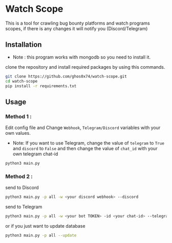 # Watch Scope
This is a tool for crawling bug bounty platforms and watch programs scopes, if there is any changes it will notify you (Discord/Telegram)

## Installation

- Note : this program works with mongodb so you need to install it.<br />

clone the repository and install required packages by using this commands.
``` bash
git clone https://github.com/ghos0x74/watch-scope.git
cd watch-scope
pip install -r requirements.txt
 ```
 ## Usage
 ### Method 1 :
Edit config file and Change `Webhook`, `Telegram/Discord` variables with your own values.
- Note: If you want to use Telegram, change the value of `telegram` to `True` and `discord` to `False` and then change the value of `chat_id` with your own telegram chat-id
``` bash
python3 main.py
 ```
 ### Method 2 :
 
 send to Discord
 ```bash
 python3 main.py -p all -w <your discord webhook> --discord
 ```
 send to Telegram
 ```bash
 python3 main.py -p all -w <your bot TOKEN> -id <your chat-id> --telegram
 ```
 or if you just want to update database
 ```bash
 python3 main.py -p all --update
 ```
